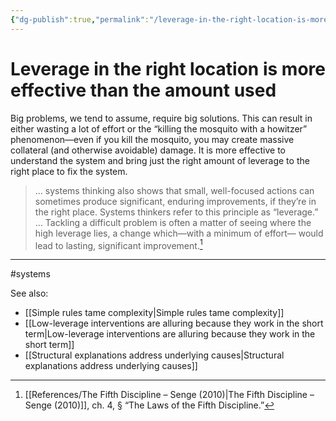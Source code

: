 ```yaml
---
{"dg-publish":true,"permalink":"/leverage-in-the-right-location-is-more-effective-than-the-amount-used/"}
---
```



# Leverage in the right location is more effective than the amount used

Big problems, we tend to assume, require big solutions. This can result in either wasting a lot of effort or the “killing the mosquito with a howitzer” phenomenon—even if you kill the mosquito, you may create massive collateral (and otherwise avoidable) damage. It is more effective to understand the system and bring just the right amount of leverage to the right place to fix the system.

> … systems thinking also shows that small, well-focused actions can sometimes produce significant, enduring improvements, if they’re in the right place. Systems thinkers refer to this principle as “leverage.” … Tackling a difficult problem is often a matter of seeing where the high leverage lies, a change which—with a minimum of effort— would lead to lasting, significant improvement.[^1]


---
#systems 

See also:
- [[Simple rules tame complexity\|Simple rules tame complexity]]
- [[Low-leverage interventions are alluring because they work in the short term\|Low-leverage interventions are alluring because they work in the short term]]
- [[Structural explanations address underlying causes\|Structural explanations address underlying causes]]

[^1]: [[References/The Fifth Discipline – Senge (2010)\|The Fifth Discipline – Senge (2010)]], ch. 4, § “The Laws of the Fifth Discipline.”